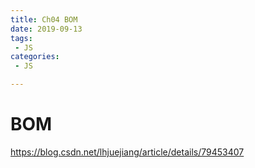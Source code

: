 ```yaml
---
title: Ch04 BOM
date: 2019-09-13
tags:
 - JS
categories:
 - JS

---
```


# BOM

https://blog.csdn.net/lhjuejiang/article/details/79453407
